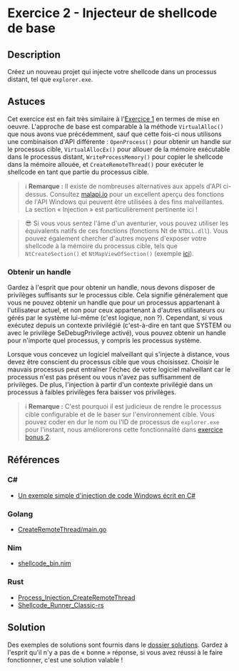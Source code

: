 # Exercice 2 - Injecteur de shellcode de base

## Description

Créez un nouveau projet qui injecte votre shellcode dans un processus distant, tel que `explorer.exe`.

## Astuces

Cet exercice est en fait très similaire à l'[Exercice 1](../Exercice%201%20-%20Basic%20Shellcode%20Loader/) en termes de mise en oeuvre. L'approche de base est comparable à la méthode `VirtualAlloc()` que nous avons vue précédemment, sauf que cette fois-ci nous utilisons une combinaison d'API différente : `OpenProcess()` pour obtenir un handle sur le processus cible, `VirtualAllocEx()` pour allouer de la mémoire exécutable dans le processus distant, `WriteProcessMemory()` pour copier le shellcode dans la mémoire allouée, et `CreateRemoteThread()` pour exécuter le shellcode en tant que partie du processus cible.

> ℹ **Remarque :** Il existe de nombreuses alternatives aux appels d'API ci-dessus. Consultez [malapi.io](https://malapi.io/) pour un excellent aperçu des fonctions de l'API Windows qui peuvent être utilisées à des fins malveillantes. La section « Injection » est particulièrement pertinente ici !

> 😎 Si vous vous sentez l'âme d'un aventurier, vous pouvez utiliser les équivalents natifs de ces fonctions (fonctions Nt de `NTDLL.dll`). Vous pouvez également chercher d'autres moyens d'exposer votre shellcode à la mémoire du processus cible, tels que `NtCreateSection()` et `NtMapViewOfSection()` (exemple [ici](https://www.ired.team/offensive-security/code-injection-process-injection/ntcreatesection-+-ntmapviewofsection-code-injection)).

### Obtenir un handle

Gardez à l'esprit que pour obtenir un handle, nous devons disposer de privilèges suffisants sur le processus cible. Cela signifie généralement que vous ne pouvez obtenir un handle que pour un processus appartenant à l'utilisateur actuel, et non pour ceux appartenant à d'autres utilisateurs ou gérés par le système lui-même (c'est logique, non ?). Cependant, si vous exécutez depuis un contexte privilégié (c'est-à-dire en tant que SYSTEM ou avec le privilège SeDebugPrivilege activé), vous pouvez obtenir un handle pour n'importe quel processus, y compris les processus système. 

Lorsque vous concevez un logiciel malveillant qui s'injecte à distance, vous devez être conscient du processus cible que vous choisissez. Choisir le mauvais processus peut entraîner l'échec de votre logiciel malveillant car le processus n'est pas présent ou vous n'avez pas suffisamment de privilèges. De plus, l'injection à partir d'un contexte privilégié dans un processus à faibles privilèges fera baisser vos privilèges.

> ℹ **Remarque :** C'est pourquoi il est judicieux de rendre le processus cible configurable et de le baser sur l'environnement cible. Vous pouvez coder en dur le nom ou l'ID de processus de `explorer.exe` pour l'instant, nous améliorerons cette fonctionnalité dans [exercice bonus 2](../BONUS%20Exercise%202%20-%20Basic%20Injector%20With%20Dynamic%20Target/).

## Références

### C#

- [Un exemple simple d'injection de code Windows écrit en C#](https://andreafortuna.org/2019/03/06/a-simple-windows-code-injection-example-written-in-c/)

### Golang

- [CreateRemoteThread/main.go](https://github.com/Ne0nd0g/go-shellcode/blob/master/cmd/CreateRemoteThread/main.go)

### Nim

- [shellcode_bin.nim](https://github.com/byt3bl33d3r/OffensiveNim/blob/master/src/shellcode_bin.nim)

### Rust

- [Process_Injection_CreateRemoteThread](https://github.com/trickster0/OffensiveRust/blob/master/Process_Injection_CreateRemoteThread/src/main.rs)
- [Shellcode_Runner_Classic-rs](https://github.com/memN0ps/arsenal-rs/blob/main/shellcode_runner_classic-rs/src/main.rs)

## Solution

Des exemples de solutions sont fournis dans le [dossier solutions](solutions/). Gardez à l'esprit qu'il n'y a pas de « bonne » réponse, si vous avez réussi à le faire fonctionner, c'est une solution valable ! 
